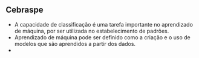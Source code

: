 ## Cebraspe
- A capacidade de classificação é uma tarefa importante no aprendizado de máquina, por ser utilizada no estabelecimento de padrões.
- Aprendizado de máquina pode ser definido como a criação e o uso de modelos que são aprendidos a partir dos dados.
- 